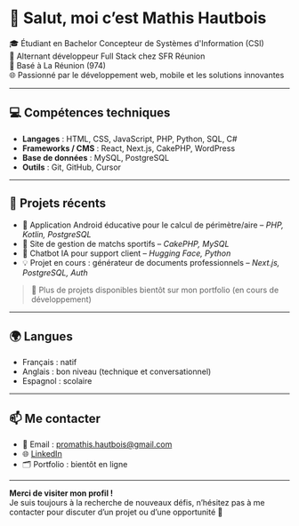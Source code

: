 # 👋 Salut, moi c’est Mathis Hautbois

🎓 Étudiant en Bachelor Concepteur de Systèmes d'Information (CSI)  
💼 Alternant développeur Full Stack chez SFR Réunion  
📍 Basé à La Réunion (974)  
🌐 Passionné par le développement web, mobile et les solutions innovantes

---

## 💻 Compétences techniques

- **Langages** : HTML, CSS, JavaScript, PHP, Python, SQL, C#
- **Frameworks / CMS** : React, Next.js, CakePHP, WordPress
- **Base de données** : MySQL, PostgreSQL
- **Outils** : Git, GitHub, Cursor

---

## 🚀 Projets récents

- 📱 Application Android éducative pour le calcul de périmètre/aire – *PHP, Kotlin, PostgreSQL*
- 🏀 Site de gestion de matchs sportifs – *CakePHP, MySQL*
- 🧠 Chatbot IA pour support client – *Hugging Face, Python*
- 💡 Projet en cours : générateur de documents professionnels – *Next.js, PostgreSQL, Auth*

> 🔗 Plus de projets disponibles bientôt sur mon portfolio (en cours de développement)

---

## 🌍 Langues

- Français : natif  
- Anglais : bon niveau (technique et conversationnel)  
- Espagnol : scolaire  

---

## 📫 Me contacter

- 📧 Email : promathis.hautbois@gmail.com  
- 🌐 [LinkedIn]([https://linkedin.com/in/mathis-hautbois](https://www.google.com/url?sa=t&source=web&rct=j&opi=89978449&url=https://re.linkedin.com/in/mathis-hautbois-3703ab282&ved=2ahUKEwj6jKm31rGOAxVyWEEAHWhOHrAQFnoECBgQAQ&usg=AOvVaw0qhkovYarzM7q6Badqdo-v))  
- 🗂️ Portfolio : bientôt en ligne

---

**Merci de visiter mon profil !**  
Je suis toujours à la recherche de nouveaux défis, n’hésitez pas à me contacter pour discuter d’un projet ou d’une opportunité 🚀
